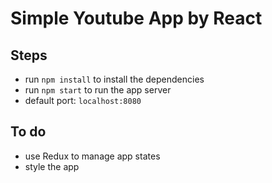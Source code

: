 # Simple Youtube App by React

## Steps
- run `npm install` to install the dependencies
- run `npm start` to run the app server
- default port: `localhost:8080`

## To do
- use Redux to manage app states
- style the app
